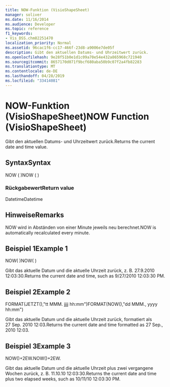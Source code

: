 ```yaml
---
title: NOW-Funktion (VisioShapeSheet)
manager: soliver
ms.date: 11/16/2014
ms.audience: Developer
ms.topic: reference
f1_keywords:
- Vis_DSS.chm82251470
localization_priority: Normal
ms.assetid: 96cac1f6-cc17-466f-23d8-a9006e7de05f
description: Gibt den aktuellen Datums- und Uhrzeitwert zurück.
ms.openlocfilehash: 9e28f51b0e1d1c09a70e54e432a865968c721940
ms.sourcegitcommit: 8657170d071f9bcf680aba50b9c07f2a4fb82283
ms.translationtype: MT
ms.contentlocale: de-DE
ms.lasthandoff: 04/28/2019
ms.locfileid: "33414081"
---
```

# <a name="now-function-visioshapesheet"></a><span data-ttu-id="44b11-103">NOW-Funktion (VisioShapeSheet)</span><span class="sxs-lookup"><span data-stu-id="44b11-103">NOW Function (VisioShapeSheet)</span></span>

<span data-ttu-id="44b11-104">Gibt den aktuellen Datums- und Uhrzeitwert zurück.</span><span class="sxs-lookup"><span data-stu-id="44b11-104">Returns the current date and time value.</span></span>
  
## <a name="syntax"></a><span data-ttu-id="44b11-105">Syntax</span><span class="sxs-lookup"><span data-stu-id="44b11-105">Syntax</span></span>

<span data-ttu-id="44b11-106">NOW ( )</span><span class="sxs-lookup"><span data-stu-id="44b11-106">NOW ( )</span></span>
  
### <a name="return-value"></a><span data-ttu-id="44b11-107">Rückgabewert</span><span class="sxs-lookup"><span data-stu-id="44b11-107">Return value</span></span>

<span data-ttu-id="44b11-108">Datetime</span><span class="sxs-lookup"><span data-stu-id="44b11-108">Datetime</span></span>
  
## <a name="remarks"></a><span data-ttu-id="44b11-109">Hinweise</span><span class="sxs-lookup"><span data-stu-id="44b11-109">Remarks</span></span>

<span data-ttu-id="44b11-110">NOW wird in Abständen von einer Minute jeweils neu berechnet.</span><span class="sxs-lookup"><span data-stu-id="44b11-110">NOW is automatically recalculated every minute.</span></span> 
  
## <a name="example-1"></a><span data-ttu-id="44b11-111">Beispiel 1</span><span class="sxs-lookup"><span data-stu-id="44b11-111">Example 1</span></span>

<span data-ttu-id="44b11-112">NOW( )</span><span class="sxs-lookup"><span data-stu-id="44b11-112">NOW( )</span></span>
  
<span data-ttu-id="44b11-113">Gibt das aktuelle Datum und die aktuelle Uhrzeit zurück, z. B. 27.9.2010 12:03:30.</span><span class="sxs-lookup"><span data-stu-id="44b11-113">Returns the current date and time, such as 9/27/2010 12:03:30 PM.</span></span>
  
## <a name="example-2"></a><span data-ttu-id="44b11-114">Beispiel 2</span><span class="sxs-lookup"><span data-stu-id="44b11-114">Example 2</span></span>

<span data-ttu-id="44b11-115">FORMAT(JETZT(),"tt MMM. jjjj hh:mm")</span><span class="sxs-lookup"><span data-stu-id="44b11-115">FORMAT(NOW(),"dd MMM., yyyy hh:mm")</span></span>
  
<span data-ttu-id="44b11-116">Gibt das aktuelle Datum und die aktuelle Uhrzeit zurück, formatiert als 27 Sep. 2010 12:03.</span><span class="sxs-lookup"><span data-stu-id="44b11-116">Returns the current date and time formatted as 27 Sep., 2010 12:03.</span></span>
  
## <a name="example-3"></a><span data-ttu-id="44b11-117">Beispiel 3</span><span class="sxs-lookup"><span data-stu-id="44b11-117">Example 3</span></span>

<span data-ttu-id="44b11-118">NOW()+2EW.</span><span class="sxs-lookup"><span data-stu-id="44b11-118">NOW()+2EW.</span></span>
  
<span data-ttu-id="44b11-119">Gibt das aktuelle Datum und die aktuelle Uhrzeit plus zwei vergangene Wochen zurück, z. B. 11.10.10 12:03:30.</span><span class="sxs-lookup"><span data-stu-id="44b11-119">Returns the current date and time plus two elapsed weeks, such as 10/11/10 12:03:30 PM.</span></span>
  

